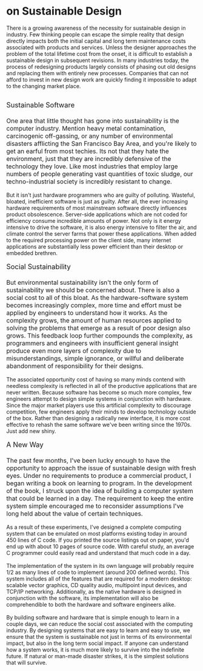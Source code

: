 on Sustainable Design
=====================

There is a growing awareness of the necessity for sustainable design in industry.  Few thinking people can escape the simple reality that design directly impacts both the initial capital and long term maintenance costs associated with products and services.  Unless the designer approaches the problem of the total lifetime cost from the onset, it is difficult to establish a sustainable design in subsequent revisions.  In many industries today, the process of redesigning products largely consists of phasing out old designs and replacing them with entirely new processes.  Companies that can not afford to invest in new design work are quickly finding it impossible to adapt to the changing market place.<div><br /></div><div><span class="Apple-style-span" style="font-size: large;">Sustainable Software</span></div><div><span class="Apple-style-span"  style="font-size:180%;"><span class="Apple-style-span" style="font-size: 18px;"><br /></span></span></div><div><span class="Apple-style-span" style="font-size: medium;">One area that little thought has gone into sustainability is the computer industry.  Mention heavy metal contamination, carcinogenic off-gassing, or any number of environmental disasters afflicting the San Francisco Bay Area, and you&#39;re likely to get an earful from most techies.  Its not that they hate the environment, just that they are incredibly defensive of the technology they love.  Like most industries that employ large numbers of people generating vast quantities of toxic sludge, our techno-industrial society is incredibly resistant to change.</span></div><div><br /></div><div>But it isn&#39;t just hardware programmers who are guilty of polluting.  Wasteful, bloated, inefficient software is just as guilty.  After all, the ever increasing hardware requirements of most mainstream software directly influences product obsolescence.   Server-side applications which are not coded for efficiency consume incredible amounts of power.  Not only is it energy intensive to drive the software, it is also energy intensive to filter the air, and climate control the server farms that power these applications.  When added to the required processing power on the client side, many internet applications are substantially less power efficient than their desktop or embedded brethren.</div><div><br /></div><div><span class="Apple-style-span" style="font-size: large;">Social Sustainability</span></div><div><span class="Apple-style-span"  style="font-size:180%;"><span class="Apple-style-span" style="font-size: 18px;"><br /></span></span></div><div><span class="Apple-style-span" style="font-size: medium;">But environmental sustainability isn&#39;t the only form of sustainability we should be concerned about.  There is also a social cost to all of this bloat.  As the hardware-software system becomes increasingly complex, more time and effort must be applied by engineers to understand how it works.  As the complexity grows, the amount of human resources applied to solving the problems that emerge as a result of poor design also grows.  This feedback loop further compounds the complexity, as programmers and engineers with insufficient general insight produce even more layers of complexity due to misunderstandings, simple ignorance, or willful and deliberate abandonment of responsibility for their designs.</span></div><div><br /></div><div>The associated opportunity cost of having so many minds contend with needless complexity is reflected in all of the productive applications that are never written.  Because software has become so much more complex, few engineers attempt to design simple systems in conjunction with hardware.  Since the major market players use this artificial complexity to discourage competition, few engineers apply their minds to develop technology outside of the box.  Rather than designing a radically new interface, it is more cost effective to rehash the same software we&#39;ve been writing since the 1970s.  Just add new shiny.</div><div><br /></div><div><span class="Apple-style-span" style="font-size: large;">A New Way</span></div><div><span class="Apple-style-span"  style="font-size:180%;"><span class="Apple-style-span" style="font-size: 18px;"><br /></span></span></div><div><span class="Apple-style-span" style="font-size: medium;">The past few months, I&#39;ve been lucky enough to have the opportunity to approach the issue of sustainable design with fresh eyes.  Under no requirements to produce a commercial product, I began writing a book on learning to program.  In the development of the book, I struck upon the idea of building a computer system that could be learned in a day.  The requirement to keep the entire system simple encouraged me to reconsider assumptions I&#39;ve long held about the value of certain techniques.</span></div><div><br /></div><div>As a result of these experiments, I&#39;ve designed a complete computing system that can be emulated on most platforms existing today in around 450 lines of C code.  If you printed the source listings out on paper, you&#39;d end up with about 10 pages of source code.  With careful study, an average C programmer could easily read and understand that much code in a day. </div><div><br /></div><div> The implementation of the system in its own language will probably require 1/2 as many lines of code to implement (around 200 defined words).   This system includes all of the features that are required for a modern desktop: scalable vector graphics, CD quality audio, multipoint input devices, and TCP/IP networking.  Additionally, as the native hardware is designed in conjunction with the software, its implementation will also be comprehendible to both the hardware and software engineers alike.</div><div><br /></div><div>By building software and hardware that is simple enough to learn in a couple days, we can reduce the social cost associated with the computing industry.  By designing systems that are easy to learn and easy to use, we ensure that the system is sustainable not just in terms of its environmental impact, but also in the long term social impact.  If anyone can understand how a system works, it is much more likely to survive into the indefinite future.  If natural or man-made disaster strikes, it is the simplest solutions that will survive.  </div><div><br /></div>